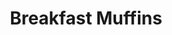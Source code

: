 ---
title: Breakfast Muffins
metadata:
  servings: '12'
  course: Breakfast
  title: Breakfast Muffins
ingredients:
- name: frozen raspberries
  amount: 150 g
- name: cinnamon
  amount: 1 tsp
- name: raisins
  amount: 30 g
- name: greek yogurt
  amount: 500 g
- name: oats
  amount: 450 g
- name: baking powder
  amount: 1 tsp
cookware:
- name: mixing bowl
- name: 12 muffin cases
- name: muffin tray
steps:
- description: Preheat the oven to 180C.
- description: Grab a mixing bowl and add in the oats, greek yogurt, frozen raspberries,
    raisins, cinnamon and baking powder. Stir until the oats are covered.
- description: Add 12 muffin cases into a muffin tray and divide the mixture evenly
    across them all.
- description: Cook in the oven for 15 minutes and allow to cool before storing them.

---